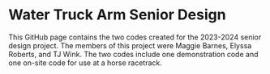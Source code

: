 # Water Truck Arm Senior Design
This GitHub page contains the two codes created for the 2023-2024 senior design project. The members of this project were Maggie Barnes, Elyssa Roberts, and TJ Wink. The two codes include one demonstration code and one on-site code for use at a horse racetrack.

